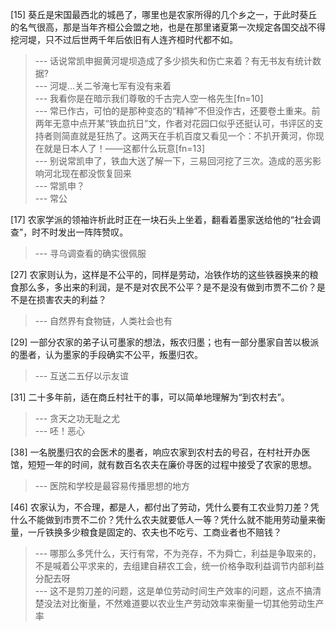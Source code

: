 
[15] 葵丘是宋国最西北的城邑了，哪里也是农家所得的几个乡之一，于此时葵丘的名气很高，那是当年齐桓公会盟之地，也是在那里诸夏第一次规定各国交战不得挖河堤，只不过后世两千年后依旧有人连齐桓时代都不如。
>--- 话说常凯申掘黄河堤坝造成了多少损失和伤亡来着？有无书友有统计数据?<br>
>--- 河堤…关二爷淹七军有没有来着<br>
>--- 我看你是在暗示我们尊敬的千古完人空一格先生[fn=10]<br>
>--- 常已作古，可怕的是那种变态的“精神”不但没作古，还要卷土重来。前两年无意中点开某“铁血抗日”文，作者对花园口似乎还挺认可，书评区的支持者则简直就是狂热了。这两天在手机百度又看见一个：不扒开黄河，你现在就是日本人了！——这都什么玩意[fn=13]<br>
>--- 别说常凯申了，铁血大送了解一下，三易回河挖了三次。造成的恶劣影响河北现在都没恢复回来<br>
>--- 常凯申？<br>
>--- 常公<br>

[17] 农家学派的领袖许析此时正在一块石头上坐着，翻看着墨家送给他的“社会调查”，时不时发出一阵阵赞叹。
>--- 寻乌调查看的确实很佩服<br>

[27] 农家则认为，这样是不公平的，同样是劳动，冶铁作坊的这些铁器换来的粮食那么多，多出来的利润，是不是对农民不公平？是不是没有做到市贾不二价？是不是在损害农夫的利益？
>--- 自然界有食物链，人类社会也有<br>

[29] 一部分农家的弟子认可墨家的想法，叛农归墨；也有一部分墨家自苦以极派的墨者，认为墨家的手段确实不公平，叛墨归农。
>--- 互送二五仔以示友谊<br>

[31] 二十多年前，适在商丘村社干的事，可以简单地理解为“到农村去”。
>--- 贪天之功无耻之尤<br>
>--- 呸！恶心<br>

[38] 一名脱墨归农的会医术的墨者，响应农家到农村去的号召，在村社开办医馆，短短一年的时间，就有数百名农夫在廉价寻医的过程中接受了农家的思想。
>--- 医院和学校是最容易传播思想的地方<br>

[46] 农家认为，不合理，都是人，都付出了劳动，凭什么要有工农业剪刀差？凭什么不能做到市贾不二价？凭什么农夫就要低人一等？凭什么就不能用劳动量来衡量，一斤铁换多少粮食是固定的、农夫也不吃亏、工商业者也不赔钱？
>--- 哪那么多凭什么，天行有常，不为尧存，不为舜亡，利益是争取来的，不是喊着公平求来的，去组建自耕农工会，统一价格争取利益调节内部利益分配去呀<br>
>--- 这不是剪刀差的问题，这是单位劳动时间生产效率的问题，这点不搞清楚没法对比衡量，不然难道要以农业生产劳动效率来衡量一切其他劳动生产率<br>

